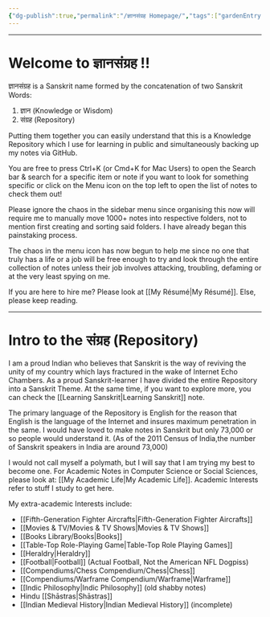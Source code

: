 ```yaml
---
{"dg-publish":true,"permalink":"/ज्ञानसंग्रह Homepage/","tags":["gardenEntry"]}
---
```


---
# Welcome to ज्ञानसंग्रह !!

ज्ञानसंग्रह is a Sanskrit name formed by the concatenation of two Sanskrit Words: 
1. ज्ञान (Knowledge or Wisdom) 
2. संग्रह (Repository)

Putting them together you can easily understand that this is a Knowledge Repository which I use for learning in public and simultaneously backing up my notes via GitHub.

You are free to press Ctrl+K (or Cmd+K for Mac Users) to open the Search bar & search for a specific item or note if you want to look for something specific or click on the Menu icon on the top left to open the list of notes to check them out! 

Please ignore the chaos in the sidebar menu since organising this now will require me to manually move 1000+ notes into respective folders, not to mention first creating and sorting said folders. I have already began this painstaking process.

The chaos in the menu icon has now begun to help me since no one that truly has a life or a job will be free enough to try and look through the entire collection of notes unless their job involves attacking, troubling, defaming or at the very least spying on me. 

If you are here to hire me? Please look at [[My Résumé\|My Résumé]].
Else, please keep reading.

---
# Intro to the संग्रह (Repository)
I am a proud Indian who believes that Sanskrit is the way of reviving the unity of my country which lays fractured in the wake of Internet Echo Chambers.
As a proud Sanskrit-learner I have divided the entire Repository into a Sanskrit Theme. At the same time, if you want to explore more, you can check the [[Learning Sanskrit\|Learning Sanskrit]] note.

The primary language of the Repository is English for the reason that English is the language of the Internet and insures maximum penetration in the same. 
I would have loved to make notes in Sanskrit but only 73,000 or so people would understand it. (As of the 2011 Census of India,the number of Sanskrit speakers in India are around 73,000)

I would not call myself a polymath, but I will say that I am trying my best to become one.
For Academic Notes in Computer Science or Social Sciences, please look at: [[My Academic Life\|My Academic Life]].
Academic Interests refer to stuff I study to get here.

My extra-academic Interests include: 
- [[Fifth-Generation Fighter Aircrafts\|Fifth-Generation Fighter Aircrafts]] 
- [[Movies & TV/Movies & TV Shows\|Movies & TV Shows]] 
- [[Books Library/Books\|Books]]
- [[Table-Top Role-Playing Game\|Table-Top Role Playing Games]]
- [[Heraldry\|Heraldry]]
- [[Football\|Football]] (Actual Football, Not the American NFL Dogpiss)
- [[Compendiums/Chess Compendium/Chess\|Chess]]
- [[Compendiums/Warframe Compendium/Warframe\|Warframe]]
- [[Indic Philosophy\|Indic Philosophy]] (old shabby notes)
- Hindu [[Shāstras\|Shāstras]]
- [[Indian Medieval History\|Indian Medieval History]] (incomplete)
